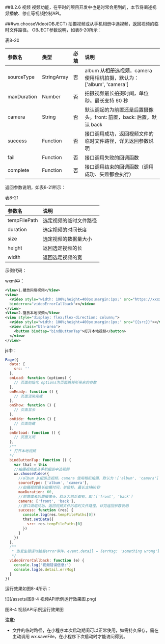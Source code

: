 ##8.2.6 视频
视频功能，在平时的项目开发中也是时常会用到的，本节将阐述视频播放、停止等视频控制API。

###wx.chooseVideo(OBJECT)
拍摄视频或从手机相册中选视频，返回视频的临时文件路径。
OBJECT参数说明，如表8-20所示：

表8-20

| 参数名 | 类型 | 必填 | 说明 |
| :--- | :--- | :--- | :--- |
| sourceType | StringArray | 否 | album 从相册选视频，camera 使用相机拍摄，默认为：['album', 'camera'] |
| maxDuration | Number | 否 | 拍摄视频最长拍摄时间，单位秒。最长支持 60 秒 |
| camera | String | 否 | 默认调起的为前置还是后置摄像头。front: 前置，back: 后置，默认 back |
| success | Function | 否 | 接口调用成功，返回视频文件的临时文件路径，详见返回参数说明 |
| fail | Function | 否 | 接口调用失败的回调函数 |
| complete | Function | 否 | 接口调用结束的回调函数（调用成功、失败都会执行）|

返回参数说明，如表8-21所示：

表8-21

| 参数名 | 说明 |
| :--- | :--- |
| tempFilePath | 选定视频的临时文件路径 |
| duration | 选定视频的时间长度 |
| size | 选定视频的数据量大小 |
| height | 返回选定视频的长 |
| width | 返回选定视频的宽 |

示例代码：

wxml中：
```xml
<View>1.播放网络视频</View>
<view>
  <video style="width: 100%;height=400px;margin:1px;" src="https://xxxx.xxxx.com/xxxx"
  binderror="videoErrorCallback"></video>
</view>
<View>2.播放本地视频</View>
<view style="display: flex;flex-direction: column;">
  <video style="width: 100%;height=400px;margin:1px;" src="{{src}}"></video>
  <view class="btn-area">
    <button bindtap="bindButtonTap">打开本地视频</button>
  </view>
</view>
```
js中：

```js
Page({
  data: {
    src: ''
  },
  onLoad: function (options) {
    // 页面初始化 options为页面跳转所带来的参数
  },
  onReady: function () {
    // 页面渲染完成
  },
  onShow: function () {
    // 页面显示
  },
  onHide: function () {
    // 页面隐藏
  },
  onUnload: function () {
    // 页面关闭
  },
  /**
  * 打开本地视频
  */
  bindButtonTap: function () {
    var that = this
    //拍摄视频或从手机相册中选视频
    wx.chooseVideo({
      //album 从相册选视频，camera 使用相机拍摄，默认为：['album', 'camera']
      sourceType: ['album', 'camera'],
      //拍摄视频最长拍摄时间，单位秒。最长支持60秒
      maxDuration: 60,
      //前置或者后置摄像头，默认为前后都有，即：['front', 'back']
      camera: ['front', 'back'],
      //接口调用成功，返回视频文件的临时文件路径，详见返回参数说明
      success: function (res) {
        console.log(res.tempFilePaths[0])
        that.setData({
          src: res.tempFilePaths[0]
        })
      }
    })
  },
  /**
   * 当发生错误时触发error事件，event.detail = {errMsg: 'something wrong'}
   */
  videoErrorCallback: function (e) {
    console.log('视频错误信息:')
    console.log(e.detail.errMsg)
  }
})
```
运行效果如图8-4所示：

![](/assets/图8-4 视频API示例运行效果图.png)

图8-4 视频API示例运行效果图


**注意:**

* 文件的临时路径，在小程序本次启动期间可以正常使用，如需持久保存，需在主动调用 wx.saveFile，在小程序下次启动时才能访问得到。


